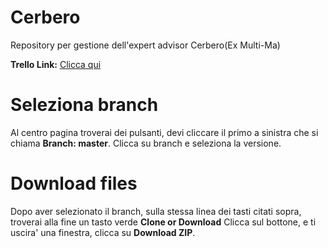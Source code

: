 # Cerbero
Repository per gestione dell'expert advisor Cerbero(Ex Multi-Ma)

**Trello Link:** [Clicca qui](https://trello.com/b/Z82zaCFa/multi-ma-strategy)

# Seleziona branch
Al centro pagina troverai dei pulsanti, devi cliccare il primo a sinistra che si chiama **Branch: master**.
Clicca su branch e seleziona la versione.
# Download files
Dopo aver selezionato il branch, sulla stessa linea dei tasti citati sopra, troverai alla fine un tasto verde 
**Clone or Download**
Clicca sul bottone, e ti uscira' una finestra, clicca su **Download ZIP**.

